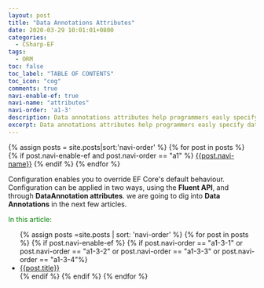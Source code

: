 ```yaml
---
layout: post
title: "Data Annotations Attributes"
date: 2020-03-29 10:01:01+0800
categories:
  - CSharp-EF
tags:
  - ORM
toc: false
toc_label: "TABLE OF CONTENTS"
toc_icon: "cog"
comments: true
navi-enable-ef: true
navi-name: "attributes"
navi-order: 'a1-3'
description: Data annotations attributes help programmers easly specify database-related information.
excerpt: Data annotations attributes help programmers easly specify database-related information.
---
```

<!--navigation bar-->
<div class='navi-link-container'>
  {% assign posts = site.posts|sort:'navi-order' %}
  {% for post in posts %}
    {% if post.navi-enable-ef and 
          post.navi-order == "a1" %}
        <a href="{{ site.baseurl }}{{ post.url }}" class='navi-link'>{{post.navi-name}}</a>
    {% endif %}
  {% endfor %}
</div>
<!--navigation bar-->

Configuration enables you to override EF Core's default behaviour. Configuration can be applied in two ways, using the **Fluent API**, and through **DataAnnotation attributes**.  we are going to dig into **Data Annotations** in the next few articles.

<!--items-->
<div>
<span style="color: green;">In this article:</span>
<ul>
  {% assign posts =site.posts | sort: 'navi-order' %}
  {% for post in posts %}
    {% if post.navi-enable-ef %}
      {% if post.navi-order == "a1-3-1" or
            post.navi-order == "a1-3-2" or 
            post.navi-order == "a1-3-3" or 
            post.navi-order == "a1-3-4"%}
                <li><a href="{{ site.baseurl }}{{ post.url }}" class="item-link">{{post.title}}</a></li>
      {% endif %}
    {% endif %}
  {% endfor %}
</ul>
</div>
<!--items-->